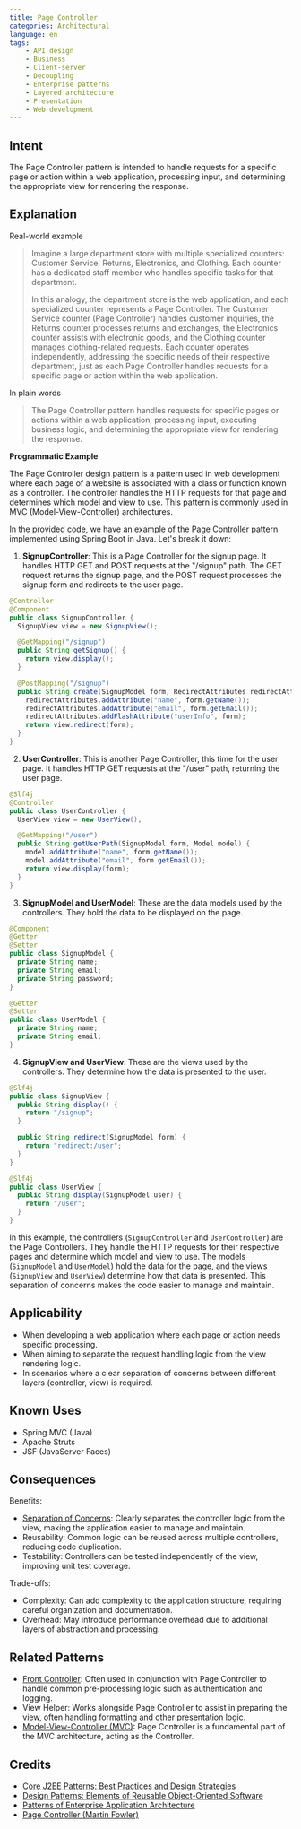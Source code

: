 ```yaml
---
title: Page Controller
categories: Architectural
language: en
tags:
    - API design
    - Business
    - Client-server
    - Decoupling
    - Enterprise patterns
    - Layered architecture
    - Presentation
    - Web development
---
```


## Intent

The Page Controller pattern is intended to handle requests for a specific page or action within a web application, processing input, and determining the appropriate view for rendering the response.

## Explanation

Real-world example

> Imagine a large department store with multiple specialized counters: Customer Service, Returns, Electronics, and Clothing. Each counter has a dedicated staff member who handles specific tasks for that department.
>
> In this analogy, the department store is the web application, and each specialized counter represents a Page Controller. The Customer Service counter (Page Controller) handles customer inquiries, the Returns counter processes returns and exchanges, the Electronics counter assists with electronic goods, and the Clothing counter manages clothing-related requests. Each counter operates independently, addressing the specific needs of their respective department, just as each Page Controller handles requests for a specific page or action within the web application.

In plain words

> The Page Controller pattern handles requests for specific pages or actions within a web application, processing input, executing business logic, and determining the appropriate view for rendering the response.

**Programmatic Example**

The Page Controller design pattern is a pattern used in web development where each page of a website is associated with a class or function known as a controller. The controller handles the HTTP requests for that page and determines which model and view to use. This pattern is commonly used in MVC (Model-View-Controller) architectures.

In the provided code, we have an example of the Page Controller pattern implemented using Spring Boot in Java. Let's break it down:

1. **SignupController**: This is a Page Controller for the signup page. It handles HTTP GET and POST requests at the "/signup" path. The GET request returns the signup page, and the POST request processes the signup form and redirects to the user page.

```java
@Controller
@Component
public class SignupController {
  SignupView view = new SignupView();

  @GetMapping("/signup")
  public String getSignup() {
    return view.display();
  }

  @PostMapping("/signup")
  public String create(SignupModel form, RedirectAttributes redirectAttributes) {
    redirectAttributes.addAttribute("name", form.getName());
    redirectAttributes.addAttribute("email", form.getEmail());
    redirectAttributes.addFlashAttribute("userInfo", form);
    return view.redirect(form);
  }
}
```

2. **UserController**: This is another Page Controller, this time for the user page. It handles HTTP GET requests at the "/user" path, returning the user page.

```java
@Slf4j
@Controller
public class UserController {
  UserView view = new UserView();

  @GetMapping("/user")
  public String getUserPath(SignupModel form, Model model) {
    model.addAttribute("name", form.getName());
    model.addAttribute("email", form.getEmail());
    return view.display(form);
  }
}
```

3. **SignupModel and UserModel**: These are the data models used by the controllers. They hold the data to be displayed on the page.

```java
@Component
@Getter
@Setter
public class SignupModel {
  private String name;
  private String email;
  private String password;
}

@Getter
@Setter
public class UserModel {
  private String name;
  private String email;
}
```

4. **SignupView and UserView**: These are the views used by the controllers. They determine how the data is presented to the user.

```java
@Slf4j
public class SignupView {
  public String display() {
    return "/signup";
  }

  public String redirect(SignupModel form) {
    return "redirect:/user";
  }
}

@Slf4j
public class UserView {
  public String display(SignupModel user) {
    return "/user";
  }
}
```

In this example, the controllers (`SignupController` and `UserController`) are the Page Controllers. They handle the HTTP requests for their respective pages and determine which model and view to use. The models (`SignupModel` and `UserModel`) hold the data for the page, and the views (`SignupView` and `UserView`) determine how that data is presented. This separation of concerns makes the code easier to manage and maintain.

## Applicability

* When developing a web application where each page or action needs specific processing.
* When aiming to separate the request handling logic from the view rendering logic.
* In scenarios where a clear separation of concerns between different layers (controller, view) is required.

## Known Uses

* Spring MVC (Java)
* Apache Struts
* JSF (JavaServer Faces)

## Consequences

Benefits:

* [Separation of Concerns](https://java-design-patterns.com/principles/#separation-of-concerns): Clearly separates the controller logic from the view, making the application easier to manage and maintain.
* Reusability: Common logic can be reused across multiple controllers, reducing code duplication.
* Testability: Controllers can be tested independently of the view, improving unit test coverage.

Trade-offs:

* Complexity: Can add complexity to the application structure, requiring careful organization and documentation.
* Overhead: May introduce performance overhead due to additional layers of abstraction and processing.

## Related Patterns

* [Front Controller](https://java-design-patterns.com/patterns/front-controller/): Often used in conjunction with Page Controller to handle common pre-processing logic such as authentication and logging.
* View Helper: Works alongside Page Controller to assist in preparing the view, often handling formatting and other presentation logic.
* [Model-View-Controller (MVC)](https://java-design-patterns.com/patterns/model-view-controller/): Page Controller is a fundamental part of the MVC architecture, acting as the Controller.

## Credits

* [Core J2EE Patterns: Best Practices and Design Strategies](https://amzn.to/4cAbDap)
* [Design Patterns: Elements of Reusable Object-Oriented Software](https://amzn.to/3w0pvKI)
* [Patterns of Enterprise Application Architecture](https://amzn.to/3WfKBPR)
* [Page Controller (Martin Fowler)](https://www.martinfowler.com/eaaCatalog/pageController.html)
